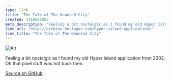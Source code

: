 ```yaml
---
type: link
title: "The Tale of The Haunted City"
created: 1418501955
meta_description: "Feeling a bit nostalgic as I found my old Hyper Island application from 2002."
link_url: "http://archive.helloper.com/hyper-island-application/"
link_title: "The Tale of The Haunted City"
---
```


![Alt](/media/images/posts/2014/11/hyper-island-application.gif)

Feeling a bit nostalgic as I found my old Hyper Island application from 2002. Oh that pixel stuff was hot back then.

[Source on GitHub](https://github.com/persand/hyper-island-application)

